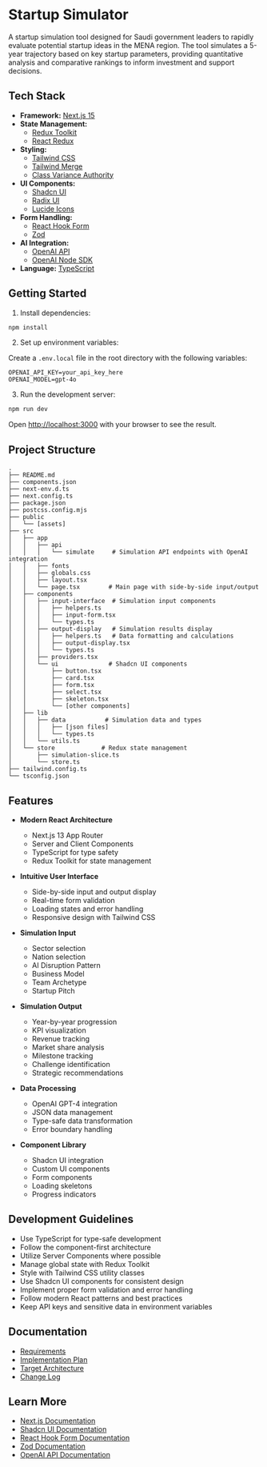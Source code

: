 # Startup Simulator

A startup simulation tool designed for Saudi government leaders to rapidly evaluate potential startup ideas in the MENA region. The tool simulates a 5-year trajectory based on key startup parameters, providing quantitative analysis and comparative rankings to inform investment and support decisions.

## Tech Stack

- **Framework:** [Next.js 15](https://nextjs.org)
- **State Management:**
  - [Redux Toolkit](https://redux-toolkit.js.org)
  - [React Redux](https://react-redux.js.org)
- **Styling:** 
  - [Tailwind CSS](https://tailwindcss.com)
  - [Tailwind Merge](https://github.com/dcastil/tailwind-merge)
  - [Class Variance Authority](https://cva.style/docs)
- **UI Components:**
  - [Shadcn UI](https://ui.shadcn.com)
  - [Radix UI](https://www.radix-ui.com)
  - [Lucide Icons](https://lucide.dev)
- **Form Handling:**
  - [React Hook Form](https://react-hook-form.com)
  - [Zod](https://zod.dev)
- **AI Integration:**
  - [OpenAI API](https://platform.openai.com)
  - [OpenAI Node SDK](https://github.com/openai/openai-node)
- **Language:** [TypeScript](https://www.typescriptlang.org)

## Getting Started

1. Install dependencies:

```bash
npm install
```

2. Set up environment variables:

Create a `.env.local` file in the root directory with the following variables:

```env
OPENAI_API_KEY=your_api_key_here
OPENAI_MODEL=gpt-4o
```

3. Run the development server:

```bash
npm run dev
```

Open [http://localhost:3000](http://localhost:3000) with your browser to see the result.

## Project Structure

```
.
├── README.md
├── components.json
├── next-env.d.ts
├── next.config.ts
├── package.json
├── postcss.config.mjs
├── public
│   └── [assets]
├── src
│   ├── app
│   │   ├── api
│   │   │   └── simulate     # Simulation API endpoints with OpenAI integration
│   │   ├── fonts
│   │   ├── globals.css
│   │   ├── layout.tsx
│   │   └── page.tsx        # Main page with side-by-side input/output
│   ├── components
│   │   ├── input-interface  # Simulation input components
│   │   │   ├── helpers.ts
│   │   │   ├── input-form.tsx
│   │   │   └── types.ts
│   │   ├── output-display   # Simulation results display
│   │   │   ├── helpers.ts   # Data formatting and calculations
│   │   │   ├── output-display.tsx
│   │   │   └── types.ts
│   │   ├── providers.tsx
│   │   └── ui              # Shadcn UI components
│   │       ├── button.tsx
│   │       ├── card.tsx
│   │       ├── form.tsx
│   │       ├── select.tsx
│   │       ├── skeleton.tsx
│   │       └── [other components]
│   ├── lib
│   │   ├── data           # Simulation data and types
│   │   │   ├── [json files]
│   │   │   └── types.ts
│   │   └── utils.ts
│   └── store             # Redux state management
│       ├── simulation-slice.ts
│       └── store.ts
├── tailwind.config.ts
└── tsconfig.json
```

## Features

- **Modern React Architecture**
  - Next.js 13 App Router
  - Server and Client Components
  - TypeScript for type safety
  - Redux Toolkit for state management

- **Intuitive User Interface**
  - Side-by-side input and output display
  - Real-time form validation
  - Loading states and error handling
  - Responsive design with Tailwind CSS

- **Simulation Input**
  - Sector selection
  - Nation selection
  - AI Disruption Pattern
  - Business Model
  - Team Archetype
  - Startup Pitch

- **Simulation Output**
  - Year-by-year progression
  - KPI visualization
  - Revenue tracking
  - Market share analysis
  - Milestone tracking
  - Challenge identification
  - Strategic recommendations

- **Data Processing**
  - OpenAI GPT-4 integration
  - JSON data management
  - Type-safe data transformation
  - Error boundary handling

- **Component Library**
  - Shadcn UI integration
  - Custom UI components
  - Form components
  - Loading skeletons
  - Progress indicators

## Development Guidelines

- Use TypeScript for type-safe development
- Follow the component-first architecture
- Utilize Server Components where possible
- Manage global state with Redux Toolkit
- Style with Tailwind CSS utility classes
- Use Shadcn UI components for consistent design
- Implement proper form validation and error handling
- Follow modern React patterns and best practices
- Keep API keys and sensitive data in environment variables

## Documentation

- [Requirements](docs/requirements.md)
- [Implementation Plan](docs/implementation-plan.md)
- [Target Architecture](docs/target-architecture.md)
- [Change Log](docs/change-log.md)

## Learn More

- [Next.js Documentation](https://nextjs.org/docs)
- [Shadcn UI Documentation](https://ui.shadcn.com)
- [React Hook Form Documentation](https://react-hook-form.com/docs)
- [Zod Documentation](https://zod.dev)
- [OpenAI API Documentation](https://platform.openai.com/docs)
